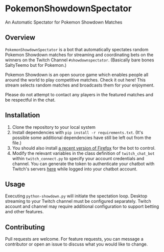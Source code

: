 # PokemonShowdownSpectator
An Automatic Spectator for Pokemon Showdown Matches

## Overview
`PokemonShowdownSpectator` is a bot that automatically spectates random Pokemon Showdown matches for streaming and coordinating bets on the winners on the Twitch Channel `#showdownspectator`. (Basically bare bones SaltyTeemo but for Pokemon.)

Pokemon Showdown is an open source game which enables people all around the world to play competitive matches. Check it out here! This stream selects random matches and broadcasts them for your enjoyment.

Please do not attempt to contact any players in the featured matches and be respectful in the chat.

## Installation
1. Clone the repository to your local system
2. Install dependencies with `pip install -r requirements.txt`. (It's possible some additional dependencies have still be left out from the file.)
3. You should also install [a recent version of Firefox](https://www.mozilla.org/en-US/firefox/new/) for the bot to control.
3. Modify the relevant variables in the class definition of `twitch_chat_bot` within `twitch_connect.py` to specify your account credentials and channel. You can generate the token to authenticate your chatbot with Twitch's servers [here](https://twitchapps.com/tmi/) while logged into your chatbot account.

## Usage
Executing `python-showdown.py` will initiate the spectation loop. Desktop streaming to your Twitch channel must be configured separately. Twitch account and channel may require additional configuration to support betting and other features.

## Contributing
Pull requests are welcome. For feature requests, you can message a contributor or open an issue to discuss what you would like to change.